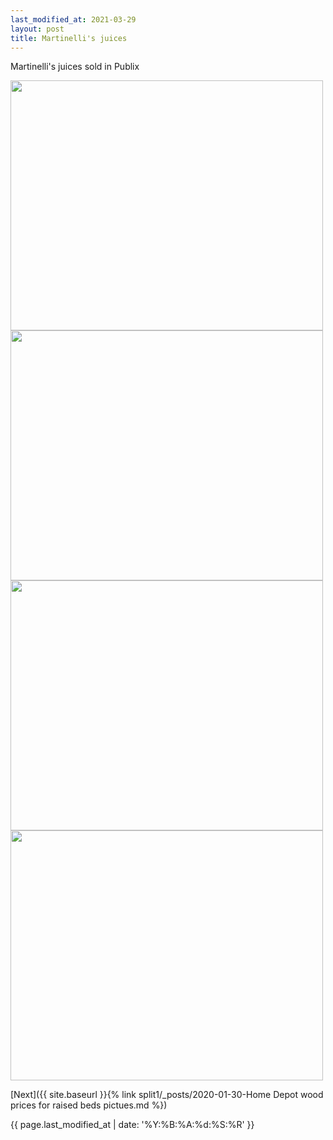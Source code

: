 ```yaml
---
last_modified_at: 2021-03-29
layout: post
title: Martinelli's juices
---
```


Martinelli's juices sold in Publix

<img src="{{ site.baseurl }}/images/Martinelli1.jpg" class="responsive" width="500" height="400" />

<img src="{{ site.baseurl }}/images/Martinelli2.jpg" class="responsive" width="500" height="400" />


<img src="{{ site.baseurl }}/images/Martinelli3.jpg" class="responsive" width="500" height="400" />


<img src="{{ site.baseurl }}/images/Martinelli4.jpg" class="responsive" width="500" height="400" />


[Next]({{ site.baseurl }}{% link split1/_posts/2020-01-30-Home Depot wood prices for raised beds pictues.md %})

{{ page.last_modified_at | date: '%Y:%B:%A:%d:%S:%R' }}
